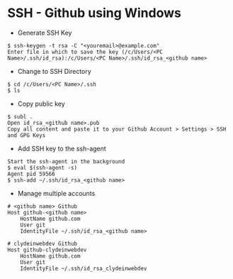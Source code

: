 # SSH - Github using Windows

* Generate SSH Key

```console
$ ssh-keygen -t rsa -C "<youremail>@example.com"
Enter file in which to save the key (/c/Users/<PC Name>/.ssh/id_rsa):/c/Users/<PC Name>/.ssh/id_rsa_<github name>
```

* Change to SSH Directory

```console
$ cd /c/Users/<PC Name>/.ssh
$ ls
```

* Copy public key

```console
$ subl .
Open id_rsa_<github name>.pub
Copy all content and paste it to your Github Account > Settings > SSH and GPG Keys
```

* Add SSH key to the ssh-agent

```console
Start the ssh-agent in the background
$ eval $(ssh-agent -s)
Agent pid 59566
$ ssh-add ~/.ssh/id_rsa_<github name>
```

* Manage multiple accounts

```console
# <github name> Github
Host github-<github name>
	HostName github.com
	User git
	IdentityFile ~/.ssh/id_rsa_<github name>
	
# clydeinwebdev Github
Host github-clydeinwebdev
	HostName github.com
	User git
	IdentityFile ~/.ssh/id_rsa_clydeinwebdev
```
